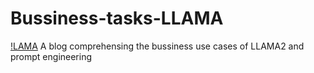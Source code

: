 # Bussiness-tasks-LLAMA
[!LAMA](https://www.polynique.com/static/e580b198658f0cbb57fea0bdb8620989/941ef/llama2-gpt-x2-scaled.webp)
A blog comprehensing the bussiness use cases of LLAMA2 and prompt engineering
